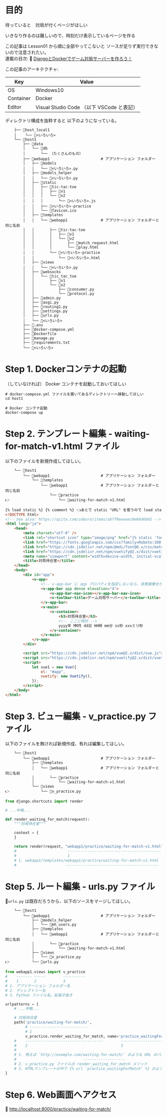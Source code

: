 # 目的

待っていると　対局が付くページがほしい  

いきなり作るのは難しいので、時刻だけ表示しているページを作る  

この記事は Lesson01 から順に全部やってこないと ソースが足りず実行できないので注意されたい。  
連載の目次: 📖 [DjangoとDockerでゲーム対局サーバーを作ろう！](https://qiita.com/muzudho1/items/eb0df0ea604e1fd9cdae)  

この記事のアーキテクチャ:  

| Key       | Value                                     |
| --------- | ----------------------------------------- |
| OS        | Windows10                                 |
| Container | Docker                                    |
| Editor    | Visual Studio Code （以下 VSCode と表記） |

ディレクトリ構成を抜粋すると 以下のようになっている。  

```plaintext
    ├── 📂host_local1
    │    └── 📄<いろいろ>
    └── 📂host1
        ├── 📂data
        │   └── 📂db
        │       └── （たくさんのもの）
        ├── 📂webapp1                       # アプリケーション フォルダー
        │   ├── 📂models
        │   │   └── 📄<いろいろ>.py
        │   ├── 📂models_helper
        │   │   └── 📄<いろいろ>.py
        │   ├── 📂static
        │   │   ├── 📂tic-tac-toe
        │   │   │   ├── 📂v1
        │   │   │   └── 📂v2
        │   │   │       └── 📄<いろいろ>.js
        │   │   ├── 📂<いろいろ>-practice
        │   │   └── 🚀favicon.ico
        │   ├── 📂templates
        │   │   └── 📂webapp1               # アプリケーション フォルダーと同じ名前
        │   │       ├── 📂tic-tac-toe
        │   │       │   ├── 📂v1
        │   │       │   └── 📂v2
        │   │       │       ├── 📄match_request.html
        │   │       │       └── 📄play.html
        │   │       └── 📂<いろいろ>-practice
        │   │           └── 📄<いろいろ>.html
        │   ├── 📂views
        │   │   └── 📄<いろいろ>.py
        │   ├── 📂websocks
        │   │   └── 📂tic_tac_toe
        │   │       ├── 📂v1
        │   │       └── 📂v2
        │   │           ├── 📄consumer.py
        │   │           └── 📄protocol.py
        │   ├── 📄admin.py
        │   ├── 📄asgi.py
        │   ├── 📄routing1.py
        │   ├── 📄settings.py
        │   ├── 📄urls.py
        │   └── 📄<いろいろ>
        ├── 📄.env
        ├── 🐳docker-compose.yml
        ├── 🐳Dockerfile
        ├── 📄manage.py
        ├── 📄requirements.txt
        └── 📄<いろいろ>
```

# Step 1. Dockerコンテナの起動

（していなければ） Docker コンテナを起動しておいてほしい  

```shell
# docker-compose.yml ファイルを置いてあるディレクトリーへ移動してほしい
cd host1

# Docker コンテナ起動
docker-compose up
```

# Step 2. テンプレート編集 - waiting-for-match-v1.html ファイル

以下のファイルを新規作成してほしい。  

```plaintext
    └── 📂host1
        └── 📂webapp1                       # アプリケーション フォルダー
            └── 📂templates
                └── 📂webapp1               # アプリケーション フォルダーと同じ名前
                    └── 📂practice
👉                      └── 📄waiting-for-match-v1.html
```

```html
{% load static %} {% comment %} 👈あとで static "URL" を使うので load static します {% endcomment %}
<!DOCTYPE html>
<!-- See also: https://qiita.com/zaburo/items/ab7f0eeeaec0e60d6b92 -->
<html lang="ja">
    <head>
        <meta charset="utf-8" />
        <link rel="shortcut icon" type="image/png" href="{% static 'favicon.ico' %}" />
        <link href="https://fonts.googleapis.com/css?family=Roboto:100,300,400,500,700,900" rel="stylesheet" />
        <link href="https://cdn.jsdelivr.net/npm/@mdi/font@6.x/css/materialdesignicons.min.css" rel="stylesheet" />
        <link href="https://cdn.jsdelivr.net/npm/vuetify@2.x/dist/vuetify.min.css" rel="stylesheet" />
        <meta name="viewport" content="width=device-width, initial-scale=1" />
        <title>対局待合室</title>
    </head>
    <body>
        <div id="app">
            <v-app>
                <!-- v-app-bar に app プロパティを指定しないなら、背景画像を付けてほしい -->
                <v-app-bar app dense elevation="4">
                    <v-app-bar-nav-icon></v-app-bar-nav-icon>
                    <v-toolbar-title>ゲーム対局サーバー</v-toolbar-title>
                </v-app-bar>
                <v-main>
                    <v-container>
                        <h3>対局待合室</h3>
                        <!-- ここに時計 -->
                        yyyy年 MM月 dd日 HH時 mm分 ss秒 xxxミリ秒
                    </v-container>
                </v-main>
            </v-app>
        </div>

        <script src="https://cdn.jsdelivr.net/npm/vue@2.x/dist/vue.js"></script>
        <script src="https://cdn.jsdelivr.net/npm/vuetify@2.x/dist/vuetify.js"></script>
        <script>
            let vue1 = new Vue({
                el: "#app",
                vuetify: new Vuetify(),
            });
        </script>
    </body>
</html>
```

# Step 3. ビュー編集 - v_practice.py ファイル

以下のファイルを無ければ新規作成、有れば編集してほしい。  

```plaintext
    └── 📂host1
        └── 📂webapp1                       # アプリケーション フォルダー
            ├── 📂templates
            │   └── 📂webapp1               # アプリケーション フォルダーと同じ名前
            │       └── 📂practice
            │           └── 📄waiting-for-match-v1.html
            └── 📂views
👉              └── 📄v_practice.py
```

```py
from django.shortcuts import render

# ...中略...

def render_waiting_for_match(request):
    """対局待合室"""

    context = {
    }

    return render(request, "webapp1/practice/waiting-for-match-v1.html", context)
    #                       ------------------------------------------
    #                       1
    # 1. webapp1/templates/webapp1/practice/waiting-for-match-v1.html
    #                      ------------------------------------------
```

# Step 5. ルート編集 - urls.py ファイル

📄`urls.py` は既存だろうから、以下のソースをマージしてほしい。  

```plaintext
    └── 📂host1
        └── 📂webapp1                       # アプリケーション フォルダー
            ├── 📂models_helper
            │   └── 📄mh_users.py
            ├── 📂templates
            │   └── 📂webapp1               # アプリケーション フォルダーと同じ名前
            │       └── 📂practice
            │           └── 📄waiting-for-match-v1.html
            ├── 📂views
            │   └── 📄v_practice.py
👉          └── 📄urls.py
```

```py
from webapp1.views import v_practice
#    ------- -----        ----------
#    1       2            3
# 1. アプリケーション フォルダー名
# 2. ディレクトリー名
# 3. Python ファイル名。拡張子抜き

urlpatterns = [
    # ...中略...

    # 対局待合室
    path('practice/waiting-for-match/',
         # --------------------------
         # 1
         v_practice.render_waiting_for_match, name='practice_waitingForMatch'),
    #    -----------------------------------        ------------------------
    #    2                                          3
    #
    # 1. 例えば `http://example.com/waiting-for-match/` のような URL のパスの部分
    #                              -------------------
    # 2. v_practice.py ファイルの render_waiting_for_match メソッド
    # 3. HTMLテンプレートの中で {% url 'practice_waitingForMatch' %} のような形でURLを取得するのに使える
]
```

# Step 6. Web画面へアクセス

📖 [http://localhost:8000/practice/waiting-for-match/](http://localhost:8000/practice/waiting-for-match/)  
